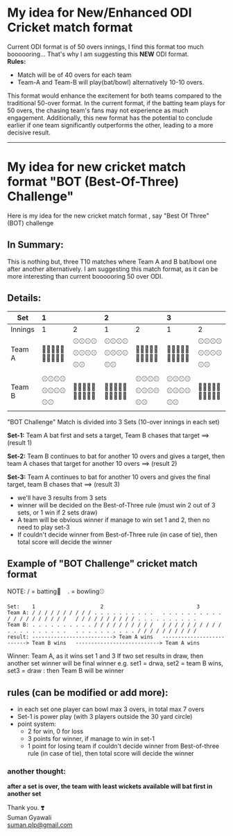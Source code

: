 # My idea for New/Enhanced ODI Cricket match format
Current ODI format is of 50 overs innings, I find this format too much boooooring... That's why I am suggesting this **NEW** ODI format.  
**Rules:**  
* Match will be of 40 overs for each team
* Team-A and Team-B will play(bat/bowl) alternatively 10-10 overs.
   
This format would enhance the excitement for both teams compared to the traditional 50-over format. In the current format, if the batting team plays for 50 overs, the chasing team's fans may not experience as much engagement.
Additionally, this new format has the potential to conclude earlier if one team significantly outperforms the other, leading to a more decisive result.

----
# My idea for new cricket match format "BOT (Best-Of-Three) Challenge"

Here is my idea for the new cricket match format , say "Best Of Three" (BOT) challenge

## In Summary:
This is nothing but, three T10 matches where Team A and B bat/bowl one after another alternatively.
I am suggesting this match format, as it can be more interesting than current boooooring 50 over ODI.

## Details:
|   Set   | 1          |            | 2          |            | 3          |            |
|---------|:-----------|------------|:-----------|------------|:-----------|------------|
| Innings | 1          | 2          | 1          | 2          | 1          | 2          |
| Team A  | 🏏🏏🏏🏏🏏🏏🏏🏏🏏🏏 | ⚾⚾⚾⚾⚾⚾⚾⚾⚾⚾ | ⚾⚾⚾⚾⚾⚾⚾⚾⚾⚾ | 🏏🏏🏏🏏🏏🏏🏏🏏🏏🏏 | 🏏🏏🏏🏏🏏🏏🏏🏏🏏🏏 | ⚾⚾⚾⚾⚾⚾⚾⚾⚾⚾ |
| Team B  | ⚾⚾⚾⚾⚾⚾⚾⚾⚾⚾ | 🏏🏏🏏🏏🏏🏏🏏🏏🏏🏏 | 🏏🏏🏏🏏🏏🏏🏏🏏🏏🏏 | ⚾⚾⚾⚾⚾⚾⚾⚾⚾⚾ | ⚾⚾⚾⚾⚾⚾⚾⚾⚾⚾ | 🏏🏏🏏🏏🏏🏏🏏🏏🏏🏏 |

"BOT Challenge" Match is divided into 3 Sets (10-over innings in each set)

**Set-1:** Team A bat first and sets a target, Team B chases that target ==> (result 1)  

**Set-2:** Team B continues to bat for another 10 overs and gives a target, then team A chases that target for another 10 overs ==> (result 2)  

**Set-3:** Team A continues to bat for another 10 overs and gives the final target, team B chases that ==> (result 3)  

- we'll have 3 results from 3 sets
- winner will be decided on the Best-of-Three rule (must win 2 out of 3 sets, or 1 win if 2 sets draw)
- A team will be obvious winner if manage to win set 1 and 2, then no need to play set-3
- If couldn't decide winner from Best-of-Three rule (in case of tie), then total score will decide the winner 

## Example of "BOT Challenge" cricket match format 
NOTE: / = batting🏏     . = bowling⚾
```
Set:    1				 	  2    				             3
Team A: / / / / / / / / / / . . . . . . . . . .   . . . . . . . . . . / / / / / / / / / /   / / / / / / / / / / . . . . . . . . . .
Team B: . . . . . . . . . . / / / / / / / / / /   / / / / / / / / / / . . . . . . . . . .   . . . . . . . . . . / / / / / / / / / /
result: --------------------------> Team A wins   --------------------------> Team B wins   ---------------------------> Team A wins  
```
Winner: Team A, as it wins set 1 and 3
If two set results in draw, then another set winner will be final winner
e.g. set1 = drwa, set2 = team B wins, set3 = draw : then Team B will be winner

## rules (can be modified or add more):
- in each set one player can bowl max 3 overs, in total max 7 overs
- Set-1 is power play (with 3 players outside the 30 yard circle)
- point system:
  * 2 for win, 0 for loss
  * 3 points for winner, if manage to win in set-1
  * 1 point for losing team if couldn't decide winner from Best-of-three rule (in case of tie), then total score will decide the winner

### another thought:
**after a set is over, the team with least wickets available will bat first in another set**


Thank you. ❣️  
Suman Gyawali  
suman.plp@gmail.com
